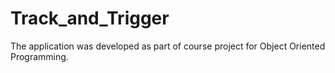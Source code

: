 # Track_and_Trigger

The application was developed as part of course project for Object Oriented Programming.
